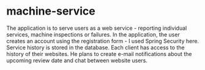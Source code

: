 # machine-service
The application is to serve users as a web service - reporting individual services, machine inspections or failures. In the application, the user creates an account using the registration form - I used Spring Security here. Service history is stored in the database. Each client has access to the history of their websites. He plans to create e-mail notifications about the upcoming review date and chat between website users.
